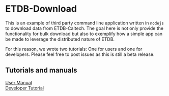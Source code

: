 # ETDB-Download

This is an example of third party command line application written in `nodejs` to download data from ETDB-Caltech. The goal here is not only provide the functionality for bulk download but also to exemplify how a simple app can be made to leverage the distributed nature of ETDB.

For this reason, we wrote two tutorials: One for users and one for developers. Please feel free to post issues as this is still a beta release.

## Tutorials and manuals

[User Manual](https://github.com/theJensenLab/etdb-bulk-download/userManual.md)  
[Developer Tutorial](https://github.com/theJensenLab/etdb-bulk-download/developerManual.md)

